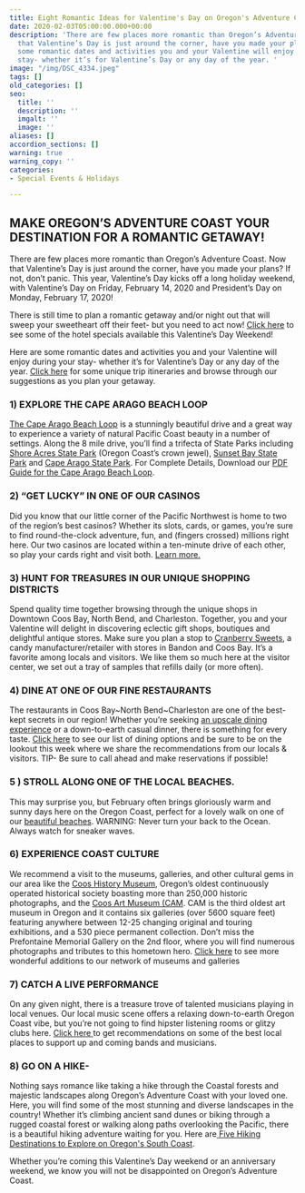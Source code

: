 ```yaml
---
title: Eight Romantic Ideas for Valentine's Day on Oregon's Adventure Coast
date: 2020-02-03T05:00:00.000+00:00
description: 'There are few places more romantic than Oregon’s Adventure Coast. Now
  that Valentine’s Day is just around the corner, have you made your plans? Here are
  some romantic dates and activities you and your Valentine will enjoy during your
  stay- whether it’s for Valentine’s Day or any day of the year. '
image: "/img/DSC_4334.jpeg"
tags: []
old_categories: []
seo:
  title: ''
  description: ''
  imgalt: ''
  image: ''
aliases: []
accordion_sections: []
warning: true
warning_copy: ''
categories:
- Special Events & Holidays

---
```

## MAKE OREGON’S ADVENTURE COAST YOUR DESTINATION FOR A ROMANTIC GETAWAY!

There are few places more romantic than Oregon’s Adventure Coast. Now that Valentine’s Day is just around the corner, have you made your plans? If not, don’t panic. This year, Valentine’s Day kicks off a long holiday weekend, with Valentine’s Day on Friday, February 14, 2020 and President’s Day on Monday, February 17, 2020!

There is still time to plan a romantic getaway and/or night out that will sweep your sweetheart off their feet- but you need to act now! [Click here](https://www.oregonsadventurecoast.com/blog/plan-your-romantic-adventurous-getaway-to-oregon-s-adventure-coast/) to see some of the hotel specials available this Valentine’s Day Weekend!

Here are some romantic dates and activities you and your Valentine will enjoy during your stay- whether it’s for Valentine’s Day or any day of the year. [Click here](https://www.oregonsadventurecoast.com/trip-ideas/) for some unique trip itineraries and browse through our suggestions as you plan your getaway.

### 1) EXPLORE THE CAPE ARAGO BEACH LOOP

[The Cape Arago Beach Loop](https://www.oregonsadventurecoast.com/tripideas/explore-the-cape-arago-beach-loop/) is a stunningly beautiful drive and a great way to experience a variety of natural Pacific Coast beauty in a number of settings. Along the 8 mile drive, you’ll find a trifecta of State Parks including [Shore Acres State Park](http://www.oregonsadventurecoast.com/listings/shore-acres-state-park/) (Oregon Coast’s crown jewel), [Sunset Bay State Park](https://oregonstateparks.org/index.cfm?do=parkPage.dsp_parkPage&parkId=70) and [Cape Arago State Park](https://oregonstateparks.org/index.cfm?do=parkPage.dsp_parkPage&parkId=66). For Complete Details, Download our [PDF Guide for the Cape Arago Beach Loop](https://www.oregonsadventurecoast.com/img/cape-arago-loop-itinerary-2018.pdf).

### 2) “GET LUCKY” IN ONE OF OUR CASINOS

Did you know that our little corner of the Pacific Northwest is home to two of the region’s best casinos? Whether its slots, cards, or games, you’re sure to find round-the-clock adventure, fun, and (fingers crossed) millions right here. Our two casinos are located within a ten-minute drive of each other, so play your cards right and visit both. [Learn more.](https://www.oregonsadventurecoast.com/blog/try-your-luck-on-oregon-s-adventure-coast)

### 3) HUNT FOR TREASURES IN OUR UNIQUE SHOPPING DISTRICTS

Spend quality time together browsing through the unique shops in Downtown Coos Bay, North Bend, and Charleston. Together, you and your Valentine will delight in discovering eclectic gift shops, boutiques and delightful antique stores. Make sure you plan a stop to [Cranberry Sweets](http://cranberrysweets.com/), a candy manufacturer/retailer with stores in Bandon and Coos Bay. It’s a favorite among locals and visitors. We like them so much here at the visitor center, we set out a tray of samples that refills daily (or more often).

### 4) DINE AT ONE OF OUR FINE RESTAURANTS

The restaurants in Coos Bay\~North Bend\~Charleston are one of the best-kept secrets in our region! Whether you’re seeking [an upscale dining experience](https://www.oregonsadventurecoast.com/blog/coos-bay-is-home-to-world-class-chefs/) or a down-to-earth casual dinner, there is something for every taste. [Click here](https://www.oregonsadventurecoast.com/dining/) to see our list of dining options and be sure to be on the lookout this week where we share the recommendations from our locals & visitors. TIP- Be sure to call ahead and make reservations if possible!

### 5 ) STROLL ALONG ONE OF THE LOCAL BEACHES.

This may surprise you, but February often brings gloriously warm and sunny days here on the Oregon Coast, perfect for a lovely walk on one of our [beautiful beaches](https://www.oregonsadventurecoast.com/undeveloped-beaches/). WARNING: Never turn your back to the Ocean. Always watch for sneaker waves.

### 6) EXPERIENCE COAST CULTURE

We recommend a visit to the museums, galleries, and other cultural gems in our area like the [Coos History Museum](https://cooshistory.org/), Oregon’s oldest continuously operated historical society boasting more than 250,000 historic photographs, and the [Coos Art Museum (CAM](http://www.coosart.org/). CAM is the third oldest art museum in Oregon and it contains six galleries (over 5600 square feet) featuring anywhere between 12-25 changing original and touring exhibitions, and a 530 piece permanent collection. Don’t miss the Prefontaine Memorial Gallery on the 2nd floor, where you will find numerous photographs and tributes to this hometown hero. [Click here](https://oregonsadventurecoast.com/art-history-culture/) to see more wonderful additions to our network of museums and galleries

### 7) CATCH A LIVE PERFORMANCE

On any given night, there is a treasure trove of talented musicians playing in local venues. Our local music scene offers a relaxing down-to-earth Oregon Coast vibe, but you’re not going to find hipster listening rooms or glitzy clubs here. [Click here ](https://www.oregonsadventurecoast.com/blog/2017-03-14-wheres-the-best-place-to-check-out-local-music-in-the-coos-bay-north-bend-area/)to get recommendations on some of the best local places to support up and coming bands and musicians.

### 8) GO ON A HIKE-

Nothing says romance like taking a hike through the Coastal forests and majestic landscapes along Oregon’s Adventure Coast with your loved one. Here, you will find some of the most stunning and diverse landscapes in the country! Whether it’s climbing ancient sand dunes or biking through a rugged coastal forest or walking along paths overlooking the Pacific, there is a beautiful hiking adventure waiting for you. Here are[ Five Hiking Destinations to Explore on Oregon's South Coast](https://www.oregonsadventurecoast.com/blog/hit-the-trails-six-hiking-destinations-to-explore-on-oregon-s-adventure-coast/).

Whether you’re coming this Valentine’s Day weekend or an anniversary weekend, we know you will not be disappointed on Oregon’s Adventure Coast.